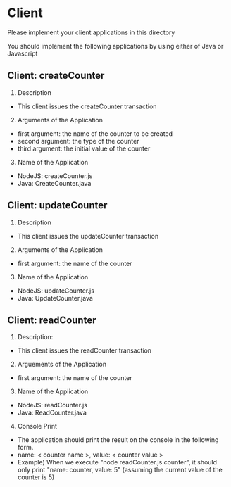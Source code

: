 # Client

Please implement your client applications in this directory

You should implement the following applications by using either of Java or Javascript

## Client: createCounter
1. Description
- This client issues the createCounter transaction

2. Arguments of the Application
- first argument: the name of the counter to be created
- second argument: the type of the counter
- third argument: the initial value of the counter

3. Name of the Application
- NodeJS: createCounter.js 
- Java: CreateCounter.java

## Client: updateCounter
1. Description
- This client issues the updateCounter transaction

2. Arguments of the Application
- first argument: the name of the counter

3. Name of the Application
- NodeJS: updateCounter.js
- Java: UpdateCounter.java

## Client: readCounter
1. Description:
- This client issues the readCounter transaction

2. Arguements of the Application
- first argument: the name of the counter

3. Name of the Application
- NodeJS: readCounter.js
- Java: ReadCounter.java

4. Console Print
- The application should print the result on the console in the following form.
- name: &lt; counter name &gt;, value: &lt; counter value &gt;
- Example) When we execute "node readCounter.js counter", it should only print "name: counter, value: 5" (assuming the current value of the counter is 5)
